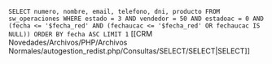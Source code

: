 `SELECT numero, nombre, email, telefono, dni, producto FROM sw_operaciones WHERE estado = 3 AND vendedor = 50 AND estadoac = 0 AND (fecha <= '$fecha_red' AND (fechaucac <= '$fecha_red' OR fechaucac IS NULL)) ORDER BY fecha ASC LIMIT 1`
[[CRM Novedades/Archivos/PHP/Archivos Normales/autogestion_redist.php/Consultas/SELECT/SELECT|SELECT]]